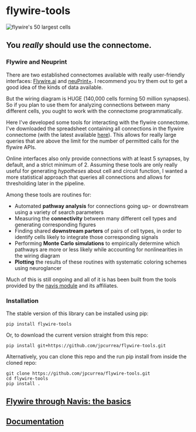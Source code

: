 # flywire-tools
![flywire's 50 largest cells](docs/fw_50_L.png)

## You _really_ should use the connectome.

### Flywire and Neuprint 
There are two established connectomes available with really user-friendly interfaces: [Flywire.ai](https://flywire.ai/) and [neuPrint+](https://neuprint.janelia.org/). I recommend you try them out to get a good idea of the kinds of data available. 

But the wiring diagram is HUGE (140,000 cells forming 50 million synapses). So if you plan to use them for analyzing connections between many different cells, you ought to work with the connectome programmatically. 

Here I've developed some tools for interacting with the flywire connectome. I've downloaded the spreadsheet containing all connections in the flywire connectome (with the latest available [here](https://codex.flywire.ai/api/download)). This allows for really large queries that are above the limit for the number of permitted calls for the flywire APIs.

Online interfaces also only provide connections with at least 5 synapses, by default, and a strict minimum of 2. Assuming these tools are only really useful for generating _hypotheses_ about cell and circuit function, I wanted a more statistical approach that queries all connections and allows for thresholding later in the pipeline.

Among these tools are routines for: 
  - Automated **pathway analysis** for connections going up- or downstream using a variety of search parameters
  - Measuring the **connectivity** between many different cell types and generating corresponding figures
  - Finding shared **downstream parters** of pairs of cell types, in order to identify cells likely to integrate those corresponding signals
  - Performing **Monte Carlo simulations** to empirically determine which pathways are more or less likely while accounting for nonlinearities in the wiring diagram
  - **Plotting** the results of these routines with systematic coloring schemes using neuroglancer

Much of this is still ongoing and all of it is has been built from the tools provided by the [navis module](https://navis-org.github.io/navis/) and its affiliates.


### Installation
The stable version of this library can be installed using pip:
```
pip install flywire-tools
```
Or, to download the current version straight from this repo:
```
pip install git+https://github.com/jpcurrea/flywire-tools.git
```
Alternatively, you can clone this repo and the run pip install from inside the cloned repo:
```
git clone https://github.com/jpcurrea/flywire-tools.git
cd flywire-tools
pip install .
```

## [Flywire through Navis: the basics](docs/startup.ipynb)

## [Documentation](docs/api_tutorial.ipynb)
